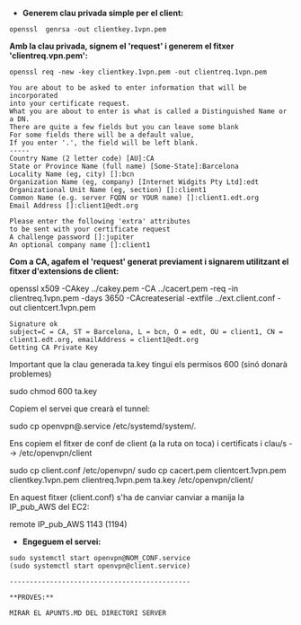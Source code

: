 * **Generem clau privada simple per el client:**
```
openssl  genrsa -out clientkey.1vpn.pem
```

**Amb la clau privada, signem el 'request' i generem el fitxer 'clientreq.vpn.pem':**
```
openssl req -new -key clientkey.1vpn.pem -out clientreq.1vpn.pem

You are about to be asked to enter information that will be incorporated
into your certificate request.
What you are about to enter is what is called a Distinguished Name or a DN.
There are quite a few fields but you can leave some blank
For some fields there will be a default value,
If you enter '.', the field will be left blank.
-----
Country Name (2 letter code) [AU]:CA
State or Province Name (full name) [Some-State]:Barcelona
Locality Name (eg, city) []:bcn
Organization Name (eg, company) [Internet Widgits Pty Ltd]:edt
Organizational Unit Name (eg, section) []:client1
Common Name (e.g. server FQDN or YOUR name) []:client1.edt.org
Email Address []:client1@edt.org

Please enter the following 'extra' attributes
to be sent with your certificate request
A challenge password []:jupiter
An optional company name []:client1
```

**Com a CA, agafem el 'request' generat previament i signarem utilitzant el fitxer d'extensions de client:**

openssl x509 -CAkey ../cakey.pem -CA ../cacert.pem -req -in clientreq.1vpn.pem -days 3650 -CAcreateserial -extfile ../ext.client.conf -out clientcert.1vpn.pem

```
Signature ok
subject=C = CA, ST = Barcelona, L = bcn, O = edt, OU = client1, CN = client1.edt.org, emailAddress = client1@edt.org
Getting CA Private Key
```

Important que la clau generada ta.key tingui els permisos 600 (sinó donarà problemes)

sudo chmod 600 ta.key

Copiem el servei que crearà el tunnel:

sudo cp openvpn@.service /etc/systemd/system/.

Ens copiem el fitxer de conf de client (a la ruta on toca) i certificats i clau/s --> /etc/openvpn/client

sudo cp client.conf /etc/openvpn/
sudo cp cacert.pem clientcert.1vpn.pem clientkey.1vpn.pem clientreq.1vpn.pem ta.key /etc/openvpn/client/

En aquest fitxer (client.conf) s'ha de canviar canviar a manija la IP_pub_AWS del EC2:

remote IP_pub_AWS 1143 (1194)


* **Engeguem el servei:**
```
sudo systemctl start openvpn@NOM_CONF.service
(sudo systemctl start openvpn@client.service)

---------------------------------------------

**PROVES:**

MIRAR EL APUNTS.MD DEL DIRECTORI SERVER 

